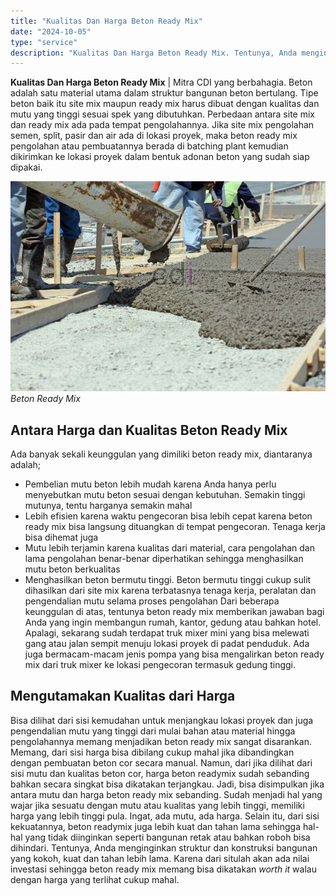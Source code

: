 ```yaml
---
title: "Kualitas Dan Harga Beton Ready Mix"
date: "2024-10-05"
type: "service"
description: "Kualitas Dan Harga Beton Ready Mix. Tentunya, Anda menginginkan struktur dan konstruksi bangunan yang kokoh, kuat dan tahan lebih lama. Karena dari situlah a..."
---
```


**Kualitas Dan Harga Beton Ready Mix** | Mitra CDI yang berbahagia. Beton adalah satu material utama dalam struktur bangunan beton bertulang. Tipe beton baik itu site mix maupun ready mix harus dibuat dengan kualitas dan mutu yang tinggi sesuai spek yang dibutuhkan. Perbedaan antara site mix dan ready mix ada pada tempat pengolahannya. Jika site mix pengolahan semen, split, pasir dan air ada di lokasi proyek, maka beton ready mix pengolahan atau pembuatannya berada di batching plant kemudian dikirimkan ke lokasi proyek dalam bentuk adonan beton yang sudah siap dipakai.

![Beton Ready Mix](/images/blog/ready-mix-on-site.jpg)
*Beton Ready Mix*

 ## Antara Harga dan Kualitas Beton Ready Mix
    
Ada banyak sekali keunggulan yang dimiliki beton ready mix, diantaranya adalah;
- Pembelian mutu beton lebih mudah karena Anda hanya perlu menyebutkan mutu beton sesuai dengan kebutuhan. Semakin tinggi mutunya, tentu harganya semakin mahal
- Lebih efisien karena waktu pengecoran bisa lebih cepat karena beton ready mix bisa langsung dituangkan di tempat pengecoran. Tenaga kerja bisa dihemat juga
- Mutu lebih terjamin karena kualitas dari material, cara pengolahan dan lama pengolahan benar-benar diperhatikan sehingga menghasilkan mutu beton berkualitas
- Menghasilkan beton bermutu tinggi. Beton bermutu tinggi cukup sulit dihasilkan dari site mix karena terbatasnya tenaga kerja, peralatan dan pengendalian mutu selama proses pengolahan
Dari beberapa keunggulan di atas, tentunya beton ready mix memberikan jawaban bagi Anda yang ingin membangun rumah, kantor, gedung atau bahkan hotel. Apalagi, sekarang sudah terdapat truk mixer mini yang bisa melewati gang atau jalan sempit menuju lokasi proyek di padat penduduk. Ada juga bermacam-macam jenis pompa yang bisa mengalirkan beton ready mix dari truk mixer ke lokasi pengecoran termasuk gedung tinggi.

 ## Mengutamakan Kualitas dari Harga
    
Bisa dilihat dari sisi kemudahan untuk menjangkau lokasi proyek dan juga pengendalian mutu yang tinggi dari mulai bahan atau material hingga pengolahannya memang menjadikan beton ready mix sangat disarankan. Memang, dari sisi harga bisa dibilang cukup mahal jika dibandingkan dengan pembuatan beton cor secara manual. Namun, dari jika dilihat dari sisi mutu dan kualitas beton cor, harga beton readymix sudah sebanding bahkan secara singkat bisa dikatakan terjangkau.
Jadi, bisa disimpulkan jika antara mutu dan harga beton ready mix sebanding. Sudah menjadi hal yang wajar jika sesuatu dengan mutu atau kualitas yang lebih tinggi, memiliki harga yang lebih tinggi pula. Ingat, ada mutu, ada harga. Selain itu, dari sisi kekuatannya, beton readymix juga lebih kuat dan tahan lama sehingga hal-hal yang tidak diinginkan seperti bangunan retak atau bahkan roboh bisa dihindari.
Tentunya, Anda menginginkan struktur dan konstruksi bangunan yang kokoh, kuat dan tahan lebih lama. Karena dari situlah akan ada nilai investasi sehingga beton ready mix memang bisa dikatakan _worth it_ walau dengan harga yang terlihat cukup mahal.
